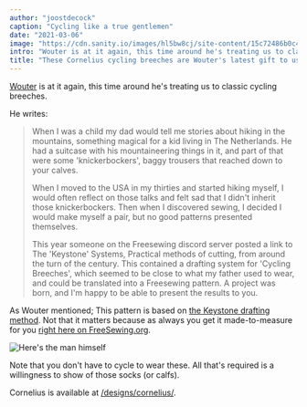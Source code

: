 ```yaml
---
author: "joostdecock"
caption: "Cycling like a true gentlemen"
date: "2021-03-06"
image: "https://cdn.sanity.io/images/hl5bw8cj/site-content/15c72486b0c48905f9f4a916a32caa058f1b0f8a-997x857.jpg"
intro: "Wouter is at it again, this time around he's treating us to classic cycling breeches."
title: "These Cornelius cycling breeches are Wouter's latest gift to us all [No traducido]"
---
```



[Wouter](https://www.instagram.com/wouter.vdub/) is at it again, this time around he's treating us to classic cycling breeches.

He writes:

> When I was a child my dad would tell me stories about hiking in the mountains, something magical for a kid living in The Netherlands. 
> He had a suitcase with his mountaineering things in it, and part of that were some 'knickerbockers', baggy trousers that reached down to your calves. 
>
> When I moved to the USA in my thirties and started hiking myself, I would often reflect on those talks and felt sad that I didn't inherit those knickerbockers. 
> Then when I discovered sewing, I decided I would make myself a pair, but no good patterns presented themselves. 
>
> This year someone on the Freesewing discord server posted a link to The 'Keystone' Systems, Practical methods of cutting, from around the turn of the century. 
> This contained a drafting system for 'Cycling Breeches', which seemed to be close to what my father used to wear, and could be translated into a Freesewing pattern. 
> A project was born, and I'm happy to be able to present the results to you.

As Wouter mentioned; This pattern is based on [the Keystone drafting method](https://archive.org/details/keystonesystemsc00heck/page/n5/mode/2up).
Not that it matters because as always you get it made-to-measure for 
you [right here on FreeSewing.org](/designs/cornelius/).

![Here's the man himself](https://posts.freesewing.org/uploads/wouter_9fbc821146.jpg)

Note that you don't have to cycle to wear these. 
All that's required is a willingness to show of those socks (or calfs).

Cornelius is available at [/designs/cornelius/](/designs/cornelius/).



